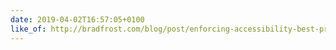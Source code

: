 ```yaml
---
date: 2019-04-02T16:57:05+0100
like_of: http://bradfrost.com/blog/post/enforcing-accessibility-best-practices-with-automatically-generated-ids/
---
```

